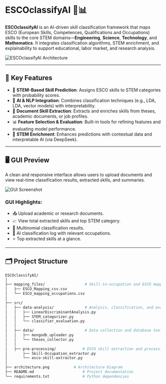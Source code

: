 # ESCOclassifyAI 🧠📊

**ESCOclassifyAI** is an AI-driven skill classification framework that maps ESCO (European Skills, Competences, Qualifications and Occupations) skills to the core STEM domains—**Engineering**, **Science**, **Technology**, and **Mathematics**. It integrates classification algorithms, STEM enrichment, and explainability to support educational, labor market, and research analysis.

![ESCOclassifyAI Architecture](./architecture.png)

---

## 🚀 Key Features

- 🎯 **STEM-Based Skill Prediction**: Assigns ESCO skills to STEM categories with probability scores.
- 🧠 **AI & NLP Integration**: Combines classification techniques (e.g., LDA, LDA, vector models) with interpretability.
- 🧾 **Document Skill Extraction**: Extracts and enriches skills from theses, academic documents, or job profiles.
- 📊 **Feature Selection & Evaluation**: Built-in tools for refining features and evaluating model performance.
- 🧬 **STEM Enrichment**: Enhances predictions with contextual data and interpretable AI (via DeepSeek).

---

## 🖥️ GUI Preview

A clean and responsive interface allows users to upload documents and view real-time classification results, extracted skills, and summaries.

![GUI Screenshot](./gui_image.png)

### GUI Highlights:
- 📤 Upload academic or research documents.
- 📈 View total extracted skills and top STEM category.
- 🧩 Multinomial classification results.
- 🧾 AI classification log with relevant occupations.
- ⭐ Top extracted skills at a glance.

---

## 🗂️ Project Structure

```bash
ESCOclassifyAI/
│
├── mapping_files/                  # Skill-to-occupation and ESCO mapping
│   ├── ESCO_Mapping_csv.csv
│   └── ESCO_mapping_occupations.csv
│
├── src/
│   ├── data-analysis/              # Analysis, classification, and evaluation
│   │   ├── LinearDiscriminantAnalysis.py
│   │   ├── STEM_categorizer.py
│   │   └── classifier_evaluation.py
│   │
│   ├── data/                       # Data collection and database tools
│   │   ├── mongodb_uploader.py
│   │   └── theses_collector.py
│   │
│   ├── pre-processing/            # ESCO skill extraction and processing
│       ├── Skill-Occupation_extractor.py
│       └── esco-skill-extractor.py
│
├── architecture.png           # Architecture Diagram
├── README.md                      # Project documentation
└── requirements.txt               # Python dependencies

